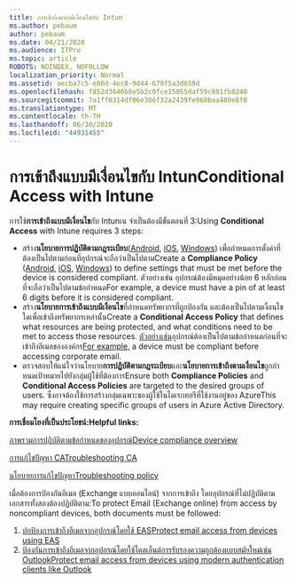 ```yaml
---
title: การเข้าถึงแบบมีเงื่อนไขกับ Intun
ms.author: pebaum
author: pebaum
ms.date: 04/21/2020
ms.audience: ITPro
ms.topic: article
ROBOTS: NOINDEX, NOFOLLOW
localization_priority: Normal
ms.assetid: aecba7c5-e86d-4ec8-9d44-679f5a3d659d
ms.openlocfilehash: f852d3646b8e5b2c0fce15055daf59c801fb8240
ms.sourcegitcommit: 7a1ff0314df06e386f32a2439fe060baa480e8f8
ms.translationtype: MT
ms.contentlocale: th-TH
ms.lasthandoff: 06/30/2020
ms.locfileid: "44931455"
---
```

# <a name="conditional-access-with-intune"></a><span data-ttu-id="5c238-102">การเข้าถึงแบบมีเงื่อนไขกับ Intun</span><span class="sxs-lookup"><span data-stu-id="5c238-102">Conditional Access with Intune</span></span>

<span data-ttu-id="5c238-103">การใช้**การเข้าถึงแบบมีเงื่อนไข**กับ Intunเน จําเป็นต้องมีขั้นตอนที่ 3:</span><span class="sxs-lookup"><span data-stu-id="5c238-103">Using  **Conditional Access**  with Intune requires 3 steps:</span></span>

- <span data-ttu-id="5c238-104">สร้าง**นโยบายการปฏิบัติตามกฎระเบียบ**([Android](https://docs.microsoft.com/intune/compliance-policy-create-android), [iOS](https://docs.microsoft.com/intune/compliance-policy-create-ios), [Windows](https://docs.microsoft.com//intune/compliance-policy-create-windows)) เพื่อกําหนดการตั้งค่าที่ต้องเป็นไปตามก่อนที่อุปกรณ์จะถือว่าเป็นไปตาม</span><span class="sxs-lookup"><span data-stu-id="5c238-104">Create a  **Compliance Policy**  ([Android](https://docs.microsoft.com/intune/compliance-policy-create-android),  [iOS](https://docs.microsoft.com/intune/compliance-policy-create-ios),  [Windows](https://docs.microsoft.com//intune/compliance-policy-create-windows)) to define settings that must be met before the device is considered compliant.</span></span> <span data-ttu-id="5c238-105">ตัวอย่างเช่น อุปกรณ์ต้องมีหมุดอย่างน้อย 6 หลักก่อนที่จะถือว่าเป็นไปตามข้อกําหนด</span><span class="sxs-lookup"><span data-stu-id="5c238-105">For example, a device must have a pin of at least 6 digits before it is considered compliant.</span></span>
- <span data-ttu-id="5c238-106">สร้าง**นโยบายการเข้าถึงแบบมีเงื่อนไข**ที่กําหนดทรัพยากรที่ถูกป้องกัน และต้องเป็นไปตามเงื่อนไขใดเพื่อเข้าถึงทรัพยากรเหล่านั้น</span><span class="sxs-lookup"><span data-stu-id="5c238-106">Create a **Conditional Access Policy**  that defines what resources are being protected, and what conditions need to be met to access those resources.</span></span>  <span data-ttu-id="5c238-107">[ตัวอย่างเช่น](https://docs.microsoft.com/intune/tutorial-protect-email-on-unmanaged-devices#create-conditional-access-policies)อุปกรณ์ต้องเป็นไปตามข้อกําหนดก่อนที่จะเข้าถึงอีเมลขององค์กร</span><span class="sxs-lookup"><span data-stu-id="5c238-107">[For example,](https://docs.microsoft.com/intune/tutorial-protect-email-on-unmanaged-devices#create-conditional-access-policies)  a device must be compliant before accessing corporate email.</span></span>
- <span data-ttu-id="5c238-108">ตรวจสอบให้แน่ใจว่านโยบาย**การปฏิบัติตามกฎระเบียบ**และ**นโยบายการเข้าถึงตามเงื่อนไข**ถูกกําหนดเป้าหมายไปยังกลุ่มผู้ใช้ที่ต้องการ</span><span class="sxs-lookup"><span data-stu-id="5c238-108">Ensure both **Compliance Policies**  and  **Conditional Access Policies**  are targeted to the desired groups of users.</span></span> <span data-ttu-id="5c238-109">ซึ่งอาจต้องใช้การสร้างกลุ่มเฉพาะของผู้ใช้ในไดเรกทอรีที่ใช้งานอยู่ของ Azure</span><span class="sxs-lookup"><span data-stu-id="5c238-109">This may require creating specific groups of users in Azure Active Directory.</span></span>

<span data-ttu-id="5c238-110">**การเชื่อมโยงที่เป็นประโยชน์:**</span><span class="sxs-lookup"><span data-stu-id="5c238-110">**Helpful links:**</span></span>

[<span data-ttu-id="5c238-111">ภาพรวมการปฏิบัติตามข้อกําหนดของอุปกรณ์</span><span class="sxs-lookup"><span data-stu-id="5c238-111">Device compliance overview</span></span>](https://docs.microsoft.com/intune/device-compliance-get-started)

[<span data-ttu-id="5c238-112">การแก้ไขปัญหา CA</span><span class="sxs-lookup"><span data-stu-id="5c238-112">Troubleshooting CA</span></span>](https://docs.microsoft.com/intune/troubleshoot-conditional-access)

[<span data-ttu-id="5c238-113">นโยบายการแก้ไขปัญหา</span><span class="sxs-lookup"><span data-stu-id="5c238-113">Troubleshooting policy</span></span>](https://docs.microsoft.com/intune/troubleshoot-policies-in-microsoft-intune)

<span data-ttu-id="5c238-114">เมื่อต้องการป้องกันอีเมล (Exchange แบบออนไลน์) จากการเข้าถึง โดยอุปกรณ์ที่ไม่ปฏิบัติตาม เอกสารทั้งสองต้องปฏิบัติตาม:</span><span class="sxs-lookup"><span data-stu-id="5c238-114">To protect Email (Exchange online) from access by noncompliant devices, both documents must be followed:</span></span>

1. [<span data-ttu-id="5c238-115">ปกป้องการเข้าถึงอีเมลจากอุปกรณ์โดยใช้ EAS</span><span class="sxs-lookup"><span data-stu-id="5c238-115">Protect email access from devices using EAS</span></span>](https://docs.microsoft.com/intune/tutorial-protect-email-on-unmanaged-devices)
2. [<span data-ttu-id="5c238-116">ป้องกันการเข้าถึงอีเมลจากอุปกรณ์โดยใช้ไคลเอ็นต์การรับรองความถูกต้องแบบสมัยใหม่เช่น Outlook</span><span class="sxs-lookup"><span data-stu-id="5c238-116">Protect email access from devices using modern authentication clients like Outlook</span></span>](https://docs.microsoft.com/intune/tutorial-protect-email-on-enrolled-devices)